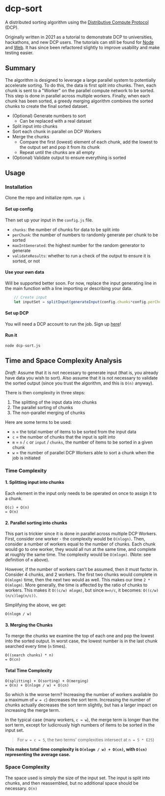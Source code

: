 # dcp-sort
A distributed sorting algorithm using the [Distributive Compute Protocol](https://dcp.dev) (DCP).

Originally written in 2021 as a tutorial to demonstrate DCP to universities, hackathons, and new DCP users. The tutorials can still be found for [Node](https://docs.dcp.dev/tutorials/node/dcp-sort.html) and [Web](https://docs.dcp.dev/tutorials/web/dcp-sort.html). It has since been refactored slightly to improve usability and make testing easier. 

## Summary
The algorithm is designed to leverage a large parallel system to potentially accelerate sorting. To do this, the data is first split into chunks. Then, each chunk is sent to a "Worker" on the parallel compute network to be sorted. This step is done in parallel across multiple workers. Finally, when each chunk has been sorted, a greedy merging algorithm combines the sorted chunks to create the final sorted dataset. 
- (Optional) Generate numbers to sort
    - Can be replaced with a real dataset
- Split input into chunks
- Sort each chunk in parallel on DCP Workers
- Merge the chunks
    - Compare the first (lowest) element of each chunk, add the lowest to the output set and pop it from its chunk
    - Repeat until the chunks are all empty
- (Optional) Validate output to ensure everything is sorted

## Usage
### Installation
Clone the repo and initialize npm.
```npm i```

#### Set up config
Then set up your input in the `config.js` file. 
- `chunks`: the number of chunks for data to be split into
- `perChunk`: the number of numbers to randomly generate per chunk to be sorted
- `maxIntGenerated`: the highest number for the random generator to generate
- `validateResults`: whether to run a check of the output to ensure it is sorted, or not

#### Use your own data
Will be supported better soon. For now, replace the input generating line in the main function with a line importing or describing your data. 
```js
    // Create input
    let inputSet = splitInput(generateInput(config.chunks*config.perChunk, config.maxIntGenerated), config.chunks);
```

#### Set up DCP
You will need a DCP account to run the job. Sign up [here](https://secure.distributed.computer/users/sign_in)!

#### Run it
```node dcp-sort.js```

## Time and Space Complexity Analysis
*Draft:*
Assume that it is not necessary to generate input (that is, you already have data you wish to sort). Also assume that it is not necessary to validate the sorted output (since you trust the algorithm, and this is `O(n)` anyway).

There is then complexity in three steps:
1. The splitting of the input data into chunks
2. The parallel sorting of chunks
3. The non-parallel merging of chunks

Here are some terms to be used:
- `n` = the total number of items to be sorted from the input data
- `c` = the number of chunks that the input is split into
- `m` = `n` / `c` or `input` / `chunks`, the number of items to be sorted in a given chunk
- `w` = the number of parallel DCP Workers able to sort a chunk when the job is initiated

### Time Complexity
#### 1. Splitting input into chunks
Each element in the input only needs to be operated on once to assign it to a chunk.
```
O(c) + O(n)
= O(n)
```

#### 2. Parallel sorting into chunks
This part is trickier since it is done in parallel across multiple DCP Workers. First, consider one worker - the complexity would be `O(nlogn)`. Then, consider a number of workers equal to the number of chunks. Each chunk would go to one worker, they would all run at the same time, and complete at roughly the same time. The complexity would be `O(mlogm)`. (Note: see definition of `m` above).

However, if the number of workers can't be assumed, then it must factor in. Consider 4 chunks, and 2 workers. The first two chunks would complete in `O(mlogm)` time, then the next two would as well. This makes our time `2 * O(mlogm)`. More generally, the time is affected by the ratio of chunks to workers. This makes it `O((c/w) mlogm)`, but since `m=n/c`, it becomes: `O((c/w)(n/c)log(n/c))`.

Simplifying the above, we get:
```
O(nlogm / w)
```

#### 3. Merging the Chunks
To merge the chunks we examine the top of each one and pop the lowest into the sorted output. In worst case, the lowest number is in the last chunk searched every time (`n` times). 
```
O((search chunks) * n) 
= O(cn)
```

#### Total Time Complexity
```
O(splitting) + O(sorting) + O(merging)  
= O(n) + O(nlogm / w) + O(cn)
```
So which is the worse term? Increasing the number of workers available (to a maximum of `w = c`) decreases the sort term. Increasing the number of chunks actually decreases the sort term slightly, but has a larger impact on increasing the merge term. 

In the typical case (many workers, `c ≈ w`), the merge term is longer than the sort term, except for ludicrously high numbers of items to be sorted in the input set.
> For `w = c = 5`, the two terms' complexities intersect at `n = 5 * E25`)

**This makes total time complexity is `O(nlogm / w) + O(cn)`, with `O(cn)` representing the average case.**

### Space Complexity
The space used is simply the size of the input set. The input is split into chunks, and then reassembled, but no additional space should be necessary.
```O(n)```
